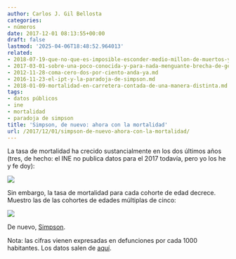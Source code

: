 ```yaml
---
author: Carlos J. Gil Bellosta
categories:
- números
date: 2017-12-01 08:13:55+00:00
draft: false
lastmod: '2025-04-06T18:48:52.964013'
related:
- 2018-07-19-que-no-que-es-imposible-esconder-medio-millon-de-muertos-y-que-la-cordialidad-esta-de-mas.md
- 2017-03-01-sobre-una-poco-conocida-y-para-nada-menguante-brecha-de-genero.md
- 2012-11-28-coma-cero-dos-por-ciento-anda-ya.md
- 2016-11-23-el-ipt-y-la-paradoja-de-simpson.md
- 2018-01-09-mortalidad-en-carretera-contada-de-una-manera-distinta.md
tags:
- datos públicos
- ine
- mortalidad
- paradoja de simpson
title: 'Simpson, de nuevo: ahora con la mortalidad'
url: /2017/12/01/simpson-de-nuevo-ahora-con-la-mortalidad/
---
```


La tasa de mortalidad ha crecido sustancialmente en los dos últimos años (tres, de hecho: el INE no publica datos para el 2017 todavía, pero yo los he y fe doy):

![](/wp-uploads/2017/11/tasa_bruta_mortalidad.png#center)


Sin embargo, la tasa de mortalidad para cada cohorte de edad decrece. Muestro las de las cohortes de edades múltiplas de cinco:

![](/wp-uploads/2017/11/mortalidad_cohortes.png#center)

De nuevo, [Simpson](https://www.datanalytics.com/tags/paradoja-de-simpson/).

Nota: las cifras vienen expresadas en defunciones por cada 1000 habitantes. Los datos salen de [aquí](http://www.ine.es/dynt3/inebase/index.htm?padre=1153).